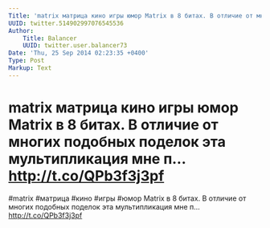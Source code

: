 ```yaml
---
Title: 'matrix матрица кино игры юмор Matrix в 8 битах. В отличие от многих подобных поделок эта мультипликация мне п… http://t.co/QPb3f3j3pf'
UUID: twitter.514902997076545536
Author:
    Title: Balancer
    UUID: twitter.user.balancer73
Date: 'Thu, 25 Sep 2014 02:23:35 +0400'
Type: Post
Markup: Text
---
```


# matrix матрица кино игры юмор Matrix в 8 битах. В отличие от многих подобных поделок эта мультипликация мне п… http://t.co/QPb3f3j3pf

#matrix #матрица #кино #игры #юмор Matrix в 8 битах. В
отличие от многих подобных поделок эта мультипликация мне п…
http://t.co/QPb3f3j3pf